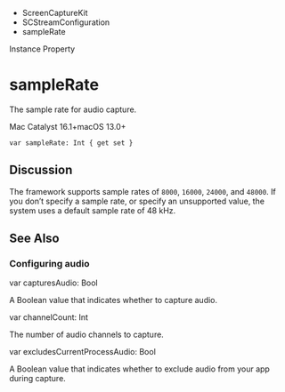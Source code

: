 

- ScreenCaptureKit
- SCStreamConfiguration
-  sampleRate 

Instance Property

# sampleRate

The sample rate for audio capture.

Mac Catalyst 16.1+macOS 13.0+

``` source
var sampleRate: Int { get set }
```

## Discussion

The framework supports sample rates of `8000`, `16000`, `24000`, and `48000`. If you don’t specify a sample rate, or specify an unsupported value, the system uses a default sample rate of 48 kHz.

## See Also

### Configuring audio

var capturesAudio: Bool

A Boolean value that indicates whether to capture audio.

var channelCount: Int

The number of audio channels to capture.

var excludesCurrentProcessAudio: Bool

A Boolean value that indicates whether to exclude audio from your app during capture.

